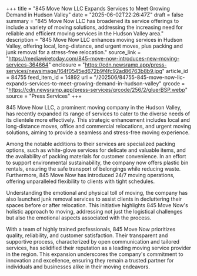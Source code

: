 +++
title = "845 Move Now LLC Expands Services to Meet Growing Demand in Hudson Valley"
date = "2025-06-02T22:26:47Z"
draft = false
summary = "845 Move Now LLC has broadened its service offerings to include a variety of moving solutions, addressing the increasing need for reliable and efficient moving services in the Hudson Valley area."
description = "845 Move Now LLC enhances moving services in Hudson Valley, offering local, long-distance, and urgent moves, plus packing and junk removal for a stress-free relocation."
source_link = "https://mediawiretoday.com/845-move-now-introduces-new-moving-services-364664"
enclosure = "https://cdn.newsramp.app/press-services/newsimage/164f0545ed672b9f4fc92ad86763b8b9.jpg"
article_id = 84755
feed_item_id = 14892
url = "/202506/84755-845-move-now-llc-expands-services-to-meet-growing-demand-in-hudson-valley"
qrcode = "https://cdn.newsramp.app/press-services/qrcode/256/2/gluerBSP.webp"
source = "Press Services"
+++

<p>845 Move Now LLC, a prominent moving company in the Hudson Valley, has recently expanded its range of services to cater to the diverse needs of its clientele more effectively. This strategic enhancement includes local and long-distance moves, office and commercial relocations, and urgent moving solutions, aiming to provide a seamless and stress-free moving experience.</p><p>Among the notable additions to their services are specialized packing options, such as white-glove services for delicate and valuable items, and the availability of packing materials for customer convenience. In an effort to support environmental sustainability, the company now offers plastic bin rentals, ensuring the safe transport of belongings while reducing waste. Furthermore, 845 Move Now has introduced 24/7 moving operations, offering unparalleled flexibility to clients with tight schedules.</p><p>Understanding the emotional and physical toll of moving, the company has also launched junk removal services to assist clients in decluttering their spaces before or after relocation. This initiative highlights 845 Move Now's holistic approach to moving, addressing not just the logistical challenges but also the emotional aspects associated with the process.</p><p>With a team of highly trained professionals, 845 Move Now prioritizes quality, reliability, and customer satisfaction. Their transparent and supportive process, characterized by open communication and tailored services, has solidified their reputation as a leading moving service provider in the region. This expansion underscores the company's commitment to innovation and excellence, ensuring they remain a trusted partner for individuals and businesses alike in their moving endeavors.</p>